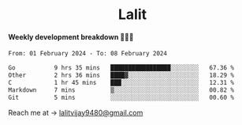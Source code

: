 <h1 align="center">Lalit</h1>

#### Weekly development breakdown 👨🏻‍💻
<!--START_SECTION:waka-->

```txt
From: 01 February 2024 - To: 08 February 2024

Go           9 hrs 35 mins   █████████████████░░░░░░░░   67.36 %
Other        2 hrs 36 mins   ████▓░░░░░░░░░░░░░░░░░░░░   18.29 %
C            1 hr 45 mins    ███░░░░░░░░░░░░░░░░░░░░░░   12.31 %
Markdown     7 mins          ▒░░░░░░░░░░░░░░░░░░░░░░░░   00.82 %
Git          5 mins          ░░░░░░░░░░░░░░░░░░░░░░░░░   00.60 %
```

<!--END_SECTION:waka-->

Reach me at → lalitvijay9480@gmail.com
